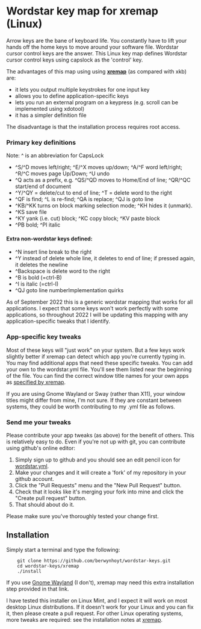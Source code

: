 # Wordstar key map for xremap (Linux)

Arrow keys are the bane of keyboard life. You constantly have to lift your hands off the home keys to move around your software file. Wordstar cursor control keys are the answer. This Linux key map defines Wordstar cursor control keys using capslock as the 'control' key.

The advantages of this map using using **[xremap](https://github.com/k0kubun/xremap)** (as compared with xkb) are:

* it lets you output multiple keystrokes for one input key
* allows you to define application-specific keys
* lets you run an external program on a keypress (e.g. scroll can be implemented using xdotool)
* it has a simpler definition file

The disadvantage is that the installation process requires root access.

### Primary key definitions

Note: ^ is an abbreviation for CapsLock

* ^S/^D moves left/right; ^E/^X moves up/down; ^A/^F word left/right; ^R/^C moves page Up/Down; ^U undo
* ^Q acts as a prefix, e.g. ^QS/^QD moves to Home/End of line; ^QR/^QC start/end of document
* ^Y/^QY = delete/cut to end of line; ^T = delete word to the right
* ^QF is find; ^L is re-find; ^QA is replace; ^QJ is goto line
* ^KB/^KK turns on block marking selection mode; ^KH hides it (unmark).
* ^KS save file
* ^KY yank (i.e. cut) block; ^KC copy block; ^KV paste block
* ^PB bold; ^PI italic

#### Extra non-wordstar keys defined:
* ^N insert line break to the right
* ^Y instead of delete whole line, it deletes to end of line; if pressed again, it deletes the newline
* ^Backspace is delete word to the right
* ^B is bold (=ctrl-B)
* ^I is italic (=ctrl-I)
* ^QJ goto line numberImplementation quirks

As of September 2022 this is a generic wordstar mapping that works for all applications. I expect that some keys won't work perfectly with some applications, so throughout 2022 I will be updating this mapping with any application-specific tweaks that I identify.

### App-specific key tweaks

Most of these keys will "just work" on your system. But a few keys work slightly better if xremap can detect which app you're currently typing in. You may find additional apps that need these specific tweaks. You can add your own to the wordstar.yml file. You'll see them listed near the beginning of the file. You can find the correct window title names for your own apps as [specified by xremap](https://github.com/k0kubun/xremap#x11-1).

If you are using Gnome Wayland or Sway (rather than X11), your window titles might differ from mine, I'm not sure. If they are constant between systems, they could be worth contributing to my .yml file as follows.

### Send me your tweaks

Please contribute your app tweaks (as above) for the benefit of others. This is relatively easy to do. Even if you're not up with git, you can contribute using github's online editor:

1. Simply sign up to github and you should see an edit pencil icon for [wordstar.yml](https://github.com/berwynhoyt/wordstar-keys/blob/main/xremap/wordstar.yml). 
2. Make your changes and it will create a 'fork' of my repository in your github account. 
3. Click the "Pull Requests" menu and the "New Pull Request" button. 
4. Check that it looks like it's merging your fork into mine and click the "Create pull request" button. 
5. That should about do it.

Please make sure you've thoroughly tested your change first.

## Installation

Simply start a terminal and type the following:

```
    git clone https://github.com/berwynhoyt/wordstar-keys.git
    cd wordstar-keys/xremap
    ./install
```

If you use [Gnome Wayland](https://github.com/k0kubun/xremap#gnome-wayland) (I don't), xremap may need this extra installation step provided in that link.

I have tested this installer on Linux Mint, and I expect it will work on most desktop Linux distributions. If it doesn't work for your Linux and you can fix it, then please create a pull request. For other Linux operating systems, more tweaks are required: see the installation notes at [xremap](https://github.com/k0kubun/xremap).
